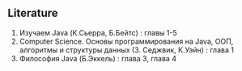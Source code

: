 ## Literature

1. Изучаем Java (К.Сьерра, Б.Бейтс) : главы 1-5
2. Computer Science. Основы программирования на Java, ООП, алгоритмы и структуры данных (З. Седжвик, К.Уэйн) : глава 1
3. Философия Java (Б.Эккель) : глава 3, глава 4
